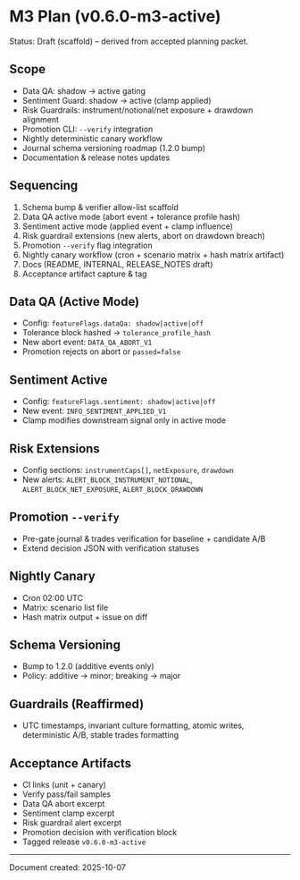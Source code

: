 # M3 Plan (v0.6.0-m3-active)

Status: Draft (scaffold) – derived from accepted planning packet.

## Scope

- Data QA: shadow -> active gating
- Sentiment Guard: shadow -> active (clamp applied)
- Risk Guardrails: instrument/notional/net exposure + drawdown alignment
- Promotion CLI: `--verify` integration
- Nightly deterministic canary workflow
- Journal schema versioning roadmap (1.2.0 bump)
- Documentation & release notes updates

## Sequencing

1. Schema bump & verifier allow-list scaffold
2. Data QA active mode (abort event + tolerance profile hash)
3. Sentiment active mode (applied event + clamp influence)
4. Risk guardrail extensions (new alerts, abort on drawdown breach)
5. Promotion `--verify` flag integration
6. Nightly canary workflow (cron + scenario matrix + hash matrix artifact)
7. Docs (README, INTERNAL, RELEASE_NOTES draft)
8. Acceptance artifact capture & tag

## Data QA (Active Mode)

- Config: `featureFlags.dataQa: shadow|active|off`
- Tolerance block hashed -> `tolerance_profile_hash`
- New abort event: `DATA_QA_ABORT_V1`
- Promotion rejects on abort or `passed=false`

## Sentiment Active

- Config: `featureFlags.sentiment: shadow|active|off`
- New event: `INFO_SENTIMENT_APPLIED_V1`
- Clamp modifies downstream signal only in active mode

## Risk Extensions

- Config sections: `instrumentCaps[]`, `netExposure`, `drawdown`
- New alerts: `ALERT_BLOCK_INSTRUMENT_NOTIONAL`, `ALERT_BLOCK_NET_EXPOSURE`, `ALERT_BLOCK_DRAWDOWN`

## Promotion `--verify`

- Pre-gate journal & trades verification for baseline + candidate A/B
- Extend decision JSON with verification statuses

## Nightly Canary

- Cron 02:00 UTC
- Matrix: scenario list file
- Hash matrix output + issue on diff

## Schema Versioning

- Bump to 1.2.0 (additive events only)
- Policy: additive -> minor; breaking -> major

## Guardrails (Reaffirmed)

- UTC timestamps, invariant culture formatting, atomic writes, deterministic A/B, stable trades formatting

## Acceptance Artifacts

- CI links (unit + canary)
- Verify pass/fail samples
- Data QA abort excerpt
- Sentiment clamp excerpt
- Risk guardrail alert excerpt
- Promotion decision with verification block
- Tagged release `v0.6.0-m3-active`

---
Document created: 2025-10-07
